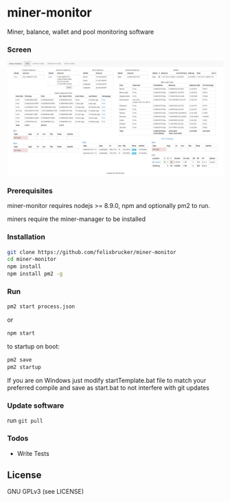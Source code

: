 # miner-monitor

Miner, balance, wallet and pool monitoring software

### Screen

![Stats](/screens/stats.png?raw=true "Stats")


### Prerequisites

miner-monitor requires nodejs >= 8.9.0, npm and optionally pm2 to run.

miners require the miner-manager to be installed

### Installation

```sh
git clone https://github.com/felixbrucker/miner-monitor
cd miner-monitor
npm install
npm install pm2 -g
```

### Run

```sh
pm2 start process.json
```

or

```sh
npm start
```

to startup on boot:

```sh
pm2 save
pm2 startup
```

If you are on Windows just modify startTemplate.bat file to match your preferred compile and save as start.bat to not interfere with git updates

### Update software

run ``` git pull ```

### Todos

 - Write Tests


License
----

GNU GPLv3 (see LICENSE)
